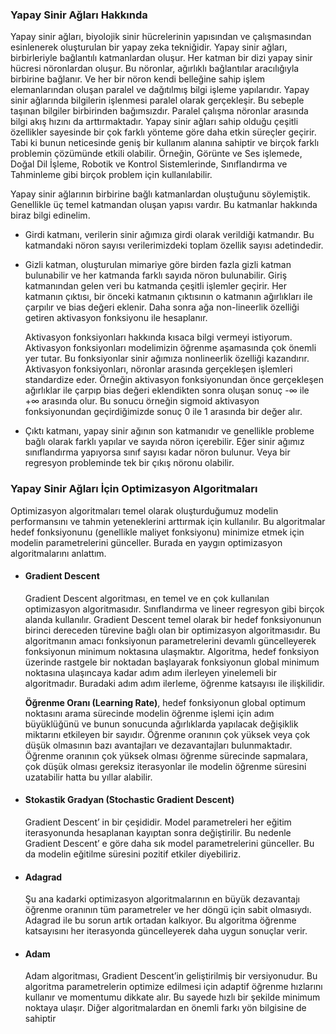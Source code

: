 <h3>Yapay Sinir Ağları Hakkında</h3>
<p>Yapay sinir ağları, biyolojik sinir hücrelerinin yapısından ve çalışmasından esinlenerek oluşturulan bir yapay zeka tekniğidir. 
Yapay sinir ağları, birbirleriyle bağlantılı katmanlardan oluşur. Her katman bir dizi yapay sinir hücresi nöronlardan oluşur. Bu nöronlar, ağırlıklı bağlantılar aracılığıyla birbirine bağlanır. Ve her bir nöron kendi belleğine sahip işlem elemanlarından oluşan paralel ve dağıtılmış bilgi işleme yapılarıdır. 
Yapay sinir ağlarında bilgilerin işlenmesi paralel olarak gerçekleşir. Bu sebeple taşınan bilgiler birbirinden bağımsızdır. Paralel çalışma nöronlar arasında bilgi akış hızını da arttırmaktadır.
Yapay sinir ağları sahip olduğu çeşitli özellikler sayesinde bir çok farklı yönteme göre daha etkin süreçler geçirir. Tabi ki bunun neticesinde geniş bir kullanım alanına sahiptir ve birçok farklı problemin çözümünde etkili olabilir. Örneğin, Görünte ve Ses işlemede, Doğal Dil İşleme, Robotik ve Kontrol Sistemlerinde, Sınıflandırma ve Tahminleme gibi birçok problem için kullanılabilir.
</p>

<p>Yapay sinir ağlarının birbirine bağlı katmanlardan oluştuğunu söylemiştik. Genellikle üç temel katmandan oluşan yapısı vardır. Bu katmanlar hakkında biraz bilgi edinelim.</p>
<ul>
  <li>
    <p>
      Girdi katmanı, verilerin sinir ağımıza girdi olarak verildiği katmandır. Bu katmandaki nöron sayısı verilerimizdeki toplam özellik sayısı adetindedir.      </p>      
 </li>
 <li>
   <p>
     Gizli katman, oluşturulan mimariye göre birden fazla gizli katman bulunabilir ve her katmanda farklı sayıda nöron bulunabilir.
     Giriş katmanından gelen veri bu katmanda çeşitli işlemler geçirir. Her katmanın çıktısı, bir  önceki katmanın çıktısının o katmanın ağırlıkları ile          çarpılır ve bias değeri eklenir. Daha sonra ağa non-lineerlik özelliği getiren aktivasyon fonksiyonu ile hesaplanır.
   </p>
   <p>
     Aktivasyon fonksiyonları hakkında kısaca bilgi vermeyi istiyorum.
     Aktivasyon fonksiyonları modelimizin öğrenme aşamasında çok önemli yer tutar. Bu fonksiyonlar sinir ağımıza nonlineerlik özelliği kazandırır. Aktivasyon
     fonksiyonları, nöronlar arasında gerçekleşen işlemleri standardize eder. Örneğin aktivasyon fonksiyonundan önce gerçekleşen ağırlıklar ile çarpıp bias
     değeri eklendikten sonra oluşan sonuç -∞ ile +∞ arasında olur. Bu sonucu örneğin sigmoid aktivasyon fonksiyonundan geçirdiğimizde sonuç 0 ile 1 arasında       bir değer alır. 
   </p>  
  </li>  
  <li>
    <p>
      Çıktı katmanı, 	yapay sinir ağının son katmanıdır ve genellikle probleme bağlı olarak farklı yapılar ve sayıda nöron içerebilir. Eğer sinir ağımız           sınıflandırma yapıyorsa sınıf sayısı kadar nöron bulunur. Veya bir regresyon probleminde tek bir çıkış nöronu olabilir.
    </p>  
  </li>  
</ul>  

<h3>Yapay Sinir Ağları İçin Optimizasyon Algoritmaları</h3>
<p>Optimizasyon algoritmaları temel olarak oluşturduğumuz modelin performansını ve tahmin yeteneklerini arttırmak için kullanılır. Bu algoritmalar hedef fonksiyonunu (genellikle maliyet fonksiyonu) minimize etmek için modelin parametrelerini günceller. Burada en yaygın optimizasyon algoritmalarını anlattım.</p>
<ul>
  <li>
    <h4>Gradient Descent</h4>
    <p>
      Gradient Descent algoritması, en temel ve en çok kullanılan optimizasyon algoritmasıdır. Sınıflandırma ve lineer regresyon gibi birçok alanda                 kullanılır. Gradient Descent temel olarak bir hedef fonksiyonunun birinci dereceden türevine bağlı olan bir optimizasyon algoritmasıdır.
      Bu algoritmanın amacı fonksiyonun parametrelerini devamlı güncelleyerek fonksiyonun minimum noktasına ulaşmaktır. Algoritma, hedef fonksiyon üzerinde         rastgele bir noktadan başlayarak fonksiyonun global minimum noktasına ulaşıncaya kadar adım adım ilerleyen yinelemeli bir algoritmadır. Buradaki adım         adım   ilerleme, öğrenme katsayısı ile ilişkilidir.
    </p>  
    <p>
      <b>Öğrenme Oranı (Learning Rate)</b>, hedef fonksiyonun global optimum noktasını arama sürecinde modelin öğrenme işlemi için adım büyüklüğünü ve bunun       sonucunda ağırlıklarda yapılacak değişiklik miktarını etkileyen bir sayıdır. Öğrenme oranının çok yüksek veya çok düşük olmasının bazı avantajları ve         dezavantajları bulunmaktadır. Öğrenme oranının çok yüksek olması öğrenme sürecinde sapmalara, çok düşük olması gereksiz iterasyonlar ile modelin             öğrenme süresini uzatabilir hatta bu yıllar alabilir.
    </p>
  </li>
  <li>
    <h4>Stokastik Gradyan (Stochastic Gradient Descent)</h4>
    <p>
      Gradient Descent’ in bir çeşididir. Model parametreleri her eğitim iterasyonunda hesaplanan kayıptan sonra değiştirilir. Bu nedenle Gradient Descent’ e       göre daha sık model parametrelerini günceller. Bu da modelin eğitilme süresini pozitif etkiler diyebiliriz.
    </p>
  </li>
   <li>
    <h4>Adagrad</h4>
    <p>
      Şu ana kadarki optimizasyon algoritmalarının en büyük dezavantajı öğrenme oranının tüm parametreler ve her döngü için sabit olmasıydı. Adagrad ile bu         sorun artık ortadan kalkıyor. Bu algoritma öğrenme katsayısını her iterasyonda güncelleyerek daha uygun sonuçlar verir.
    </p>
  </li>
  <li>
    <h4>Adam</h4>
    <p>
      Adam algoritması, Gradient Descent’in geliştirilmiş bir versiyonudur. Bu algoritma parametrelerin optimize edilmesi için adaptif öğrenme hızlarını           kullanır ve momentumu dikkate alır. Bu sayede hızlı bir şekilde minimum noktaya ulaşır. Diğer algoritmalardan en önemli farkı yön bilgisine de sahiptir
    </p>
  </li>
</ul> 

